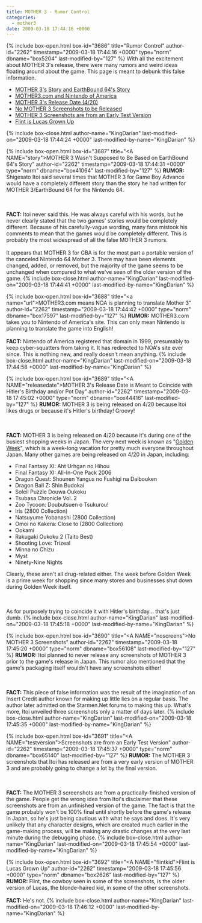 ```yaml
---
title: MOTHER 3 - Rumor Control
categories:
  - mother3
date: 2009-03-18 17:44:16 +0000
---
```

{% include box-open.html box-id="3686" title="Rumor Control" author-id="2262" timestamp="2009-03-18 17:44:16 +0000" type="norm" dbname="box5204" last-modified-by="127" %}
With all the excitement about MOTHER 3's release, there were many rumors and weird ideas floating around about the game. This page is meant to debunk this false information.

<UL>
  <LI><A HREF="#story">MOTHER 3's Story and EarthBound 64's Story</A></LI>
  <LI><A HREF="#url">MOTHER3.com and Nintendo of America</A></LI>
  <LI><A HREF="#releasedate">MOTHER 3's Release Date (4/20)</A></LI>
  <LI><A HREF="#noscreens">No MOTHER 3 Screenshots to be Released</A></LI>
  <LI><A HREF="#testversion">MOTHER 3 Screenshots are from an Early Test Version</A></LI>
  <LI><A HREF="#flintkid">Flint is Lucas Grown Up</A></LI>
</UL>
{% include box-close.html author-name="KingDarian" last-modified-on="2009-03-18 17:44:24 +0000" last-modified-by-name="KingDarian" %}

{% include box-open.html box-id="3687" title="<A NAME=\"story\"></A>MOTHER 3 Wasn't Supposed to Be Based on EarthBound 64's Story" author-id="2262" timestamp="2009-03-18 17:44:31 +0000" type="norm" dbname="box41064" last-modified-by="127" %}
<B>RUMOR:</B> Shigesato Itoi said several times that MOTHER 3 for Game Boy Advance would have a completely different story than the story he had written for MOTHER 3/EarthBound 64 for the Nintendo 64.

<BR /><BR />
<B>FACT:</B> Itoi never said this. He was always careful with his words, but he never clearly stated that the two games' stories would be completely different. Because of his carefully-vague wording, many fans mistook his comments to mean that the games would be completely different. This is probably the most widespread of all the false MOTHER 3 rumors.
<BR /><BR />
It appears that MOTHER 3 for GBA is for the most part a portable version of the canceled Nintendo 64 Mother 3. There may have been elements changed, added, or removed, but the majority of the game seems to be unchanged when compared to what we've seen of the older version of the game.
{% include box-close.html author-name="KingDarian" last-modified-on="2009-03-18 17:44:41 +0000" last-modified-by-name="KingDarian" %}

{% include box-open.html box-id="3688" title="<a name=\"url\"></a>MOTHER3.com means NOA is planning to translate Mother 3" author-id="2262" timestamp="2009-03-18 17:44:42 +0000" type="norm" dbname="box17597" last-modified-by="127" %}
<B>RUMOR:</B> MOTHER3.com takes you to Nintendo of America's site. This can only mean Nintendo is planning to translate the game into English!<BR /><BR />
<B>FACT:</B> Nintendo of America registered that domain in 1999, presumably to keep cyber-squatters from taking it. It has redirected to NOA's site ever since. This is nothing new, and really doesn't mean anything.
{% include box-close.html author-name="KingDarian" last-modified-on="2009-03-18 17:44:58 +0000" last-modified-by-name="KingDarian" %}

{% include box-open.html box-id="3689" title="<A NAME=\"releasedate\"></A>MOTHER 3's Release Date is Meant to Coincide with Hitler's Birthday and/or Pot Day" author-id="2262" timestamp="2009-03-18 17:45:02 +0000" type="norm" dbname="box44416" last-modified-by="127" %}
<B>RUMOR:</B> MOTHER 3 is being released on 4/20 because Itoi likes drugs or because it's Hitler's birthday! Groovy!

<BR /><BR />
<B>FACT:</B> MOTHER 3 is being released on 4/20 because it's during one of the busiest shopping weeks in Japan. The very next week is known as "<A HREF="http://en.wikipedia.org/wiki/Golden_Week_%28Japan%29">Golden Week</A>", which is a week-long vacation for pretty much everyone throughout Japan. Many other games are being released on 4/20 in Japan, including:
<UL>
  <LI>Final Fantasy XI: Aht Urhgan no Hihou</LI>
  <LI>Final Fantasy XI: All-In-One Pack 2006</LI>
  <LI>Dragon Quest: Shounen Yangus no Fushigi na Daibouken</LI>
  <LI>Dragon Ball Z: Shin Budokai</LI>
  <LI>Soleil Puzzle Douwa Oukoku</LI>
  <LI>Tsubasa Chronicle Vol. 2</LI>
  <LI>Zoo Tycoon: Doubutsuen o Tsukurou!</LI>
  <LI>Iris (2800 Collection)</LI>
  <LI>Natsuyume Yobanashi (2800 Collection)</LI>
  <LI>Omoi no Kakera: Close to (2800 Collection)</LI>
  <LI>Ookami</LI>
  <LI>Rakugaki Oukoku 2 (Taito Best)</LI>
  <LI>Shooting Love: Trizeal</LI>
  <LI>Minna no Chizu</LI>
  <LI>Myst</LI>
  <LI>Ninety-Nine Nights</LI>
</UL>

Clearly, these aren't all drug-related either. The week before Golden Week is a prime week for shopping since many stores and businesses shut down during Golden Week itself.

<BR /><BR />
As for purposely trying to coincide it with Hitler's birthday... that's just dumb.
{% include box-close.html author-name="KingDarian" last-modified-on="2009-03-18 17:45:18 +0000" last-modified-by-name="KingDarian" %}

{% include box-open.html box-id="3690" title="<A NAME=\"noscreens\"></A>No MOTHER 3 Screenshots" author-id="2262" timestamp="2009-03-18 17:45:20 +0000" type="norm" dbname="box56108" last-modified-by="127" %}
<B>RUMOR:</B> Itoi planned to never release any screenshots of MOTHER 3 prior to the game's release in Japan. This rumor also mentioned that the game's packaging itself wouldn't have any screenshots either!

<BR /><BR />
<B>FACT:</B> This piece of false information was the result of the imagination of an Insert Credit author known for making up little lies on a regular basis. The author later admitted on the Starmen.Net forums to making this up. What's more, Itoi unveiled three screenshots only a matter of days later.
{% include box-close.html author-name="KingDarian" last-modified-on="2009-03-18 17:45:35 +0000" last-modified-by-name="KingDarian" %}

{% include box-open.html box-id="3691" title="<A NAME=\"testversion\"></A>Screenshots are from an Early Test Version" author-id="2262" timestamp="2009-03-18 17:45:37 +0000" type="norm" dbname="box65140" last-modified-by="127" %}
<B>RUMOR:</B> The MOTHER 3 screenshots that Itoi has released are from a very early version of MOTHER 3 and are probably going to change a lot by the final version.

<BR /><BR />
<B>FACT:</B> The MOTHER 3 screenshots are from a practically-finished version of the game. People get the wrong idea from Itoi's disclaimer that these screenshots are from an unfinished version of the game. The fact is that the game probably won't be 100% final until shortly before the game's release in Japan, so he's just being cautious with what he says and does. It's very unlikely that any character designs, which are created much earlier in the game-making process, will be making any drastic changes at the very last minute during the debugging phase.
{% include box-close.html author-name="KingDarian" last-modified-on="2009-03-18 17:45:54 +0000" last-modified-by-name="KingDarian" %}

{% include box-open.html box-id="3692" title="<A NAME=\"flintkid\"></A>Flint is Lucas Grown Up" author-id="2262" timestamp="2009-03-18 17:45:56 +0000" type="norm" dbname="box2626" last-modified-by="127" %}
<B>RUMOR:</B> Flint, the cowboy seen in some of the screenshots, is the older version of Lucas, the blonde-haired kid, in some of the other screenshots.
<BR /><BR />
<B>FACT:</B> He's not.
{% include box-close.html author-name="KingDarian" last-modified-on="2009-03-18 17:46:12 +0000" last-modified-by-name="KingDarian" %}
